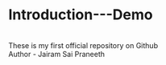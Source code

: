 # Introduction---Demo
<br>
These is my first official repository on Github
<br>
Author - Jairam Sai Praneeth 
